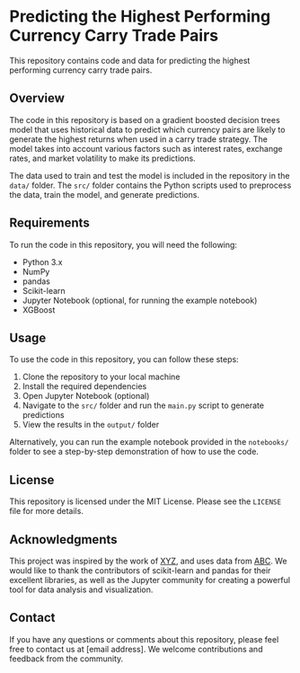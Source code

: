 # Predicting the Highest Performing Currency Carry Trade Pairs

This repository contains code and data for predicting the highest performing currency carry trade pairs. 

## Overview

The code in this repository is based on a gradient boosted decision trees model that uses historical data to predict which currency pairs are likely to generate the highest returns when used in a carry trade strategy. The model takes into account various factors such as interest rates, exchange rates, and market volatility to make its predictions. 

The data used to train and test the model is included in the repository in the `data/` folder. The `src/` folder contains the Python scripts used to preprocess the data, train the model, and generate predictions. 

## Requirements

To run the code in this repository, you will need the following:

- Python 3.x
- NumPy
- pandas
- Scikit-learn
- Jupyter Notebook (optional, for running the example notebook)
- XGBoost

## Usage

To use the code in this repository, you can follow these steps:

1. Clone the repository to your local machine
2. Install the required dependencies
3. Open Jupyter Notebook (optional)
4. Navigate to the `src/` folder and run the `main.py` script to generate predictions
5. View the results in the `output/` folder

Alternatively, you can run the example notebook provided in the `notebooks/` folder to see a step-by-step demonstration of how to use the code.

## License

This repository is licensed under the MIT License. Please see the `LICENSE` file for more details.

## Acknowledgments

This project was inspired by the work of [XYZ](https://example.com), and uses data from [ABC](https://example.com). We would like to thank the contributors of scikit-learn and pandas for their excellent libraries, as well as the Jupyter community for creating a powerful tool for data analysis and visualization. 

## Contact

If you have any questions or comments about this repository, please feel free to contact us at [email address]. We welcome contributions and feedback from the community.
